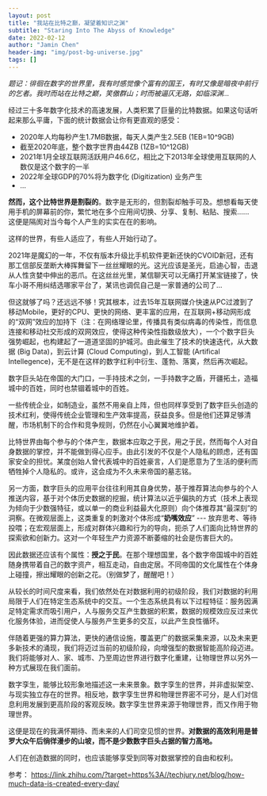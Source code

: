 ```yaml
---
layout: post
title: "我站在比特之巅，凝望着知识之渊"
subtitle: "Staring Into The Abyss of Knowledge"
date: 2022-02-12
author: "Jamin Chen"
header-img: "img/post-bg-universe.jpg"
tags: []
---
```


*题记：徘徊在数字的世界里，我有时感觉像个富有的国王，有时又像是暗夜中前行的乞者。我时而站在比特之巅，笑傲群山；时而被逼仄无路，如临深渊...*

经过三十多年数字化技术的高速发展，人类积累了巨量的比特数据。如果这句话听起来那么平庸，下面的统计数据会让你有更直观的感受：

* 2020年人均每秒产生1.7MB数据，每天人类产生2.5EB (1EB=10^9GB)
* 截至2020年底，整个数字世界由44ZB (1ZB=10^12GB)
* 2021年1月全球互联网活跃用户46.6亿，相比之下2013年全球使用互联网的人数仅是这个数字的一半
* 2022年全球GDP的70%将为数字化 (Digitization) 业务产生
* ...

**然而，这个比特世界是割裂的**。数字是无形的，但割裂却触手可及。想想看每天使用手机的屏幕前的你，繁忙地在多个应用间切换、分享、复制、粘贴、搜索...... 这便是隔阂对当今每个人产生的实实在在的影响。

这样的世界，有些人适应了，有些人开始行动了。

2021年是魔幻的一年，不仅有版本升级比手机软件更新还快的CVOID新冠，还有那工信部反垄断大棒挥舞留下一丝丝耀眼的光。这光应该是圣光，启迪心智，击退从人性贪婪中伸出的恶爪。在这丝丝光里，某信聊天可以无痛打开某宝链接了，快车小哥不用纠结选哪家平台了，某讯也调侃自己是一家普通的公司了...

但这就够了吗？还远远不够！究其根本，过去15年互联网媒介快速从PC过渡到了移动Mobile，更好的CPU、更快的网络、更丰富的应用，在互联网+移动网形成的“双网”效应的加持下（注：在网络理论里，传播具有类似病毒的传染性，而信息连接和移动社交形成的双网效应，使得这种传染性指数级放大），一个个数字巨头强势崛起，也构建起了一道道坚固的护城河。由此催生了技术的快速迭代，从大数据 (Big Data)，到云计算 (Cloud Computing)，到人工智能 (Artifical Intellegence)，无不是在这样的数字红利中衍生、蓬勃、落寞，然后再次崛起。

数字巨头站在帝国的大门口，一手持技术之剑，一手持数字之盾，开疆拓土，造福城中的百姓，同时也禁锢着城中的百姓。

一些传统企业，如制造业，虽然不用亲自上阵，但也同样享受到了数字巨头创造的技术红利，使得传统企业管理和生产效率提高，获益良多。但是他们还算足够清醒，市场机制下的合作和竞争规则，仍然在小心翼翼地维护着。

比特世界由每个参与的个体产生，数据本应取之于民，用之于民，然而每个人对自身数据的掌控，并不能做到得心应手。由此引发的不仅是个人隐私的顾虑，还有国家安全的担忧。某度创始人曾代表城中的百姓豪言，人们是愿意为了生活的便利而牺牲掉个人隐私的。或许，这会成为不久未来帝国的墓志铭。

另一方面，数字巨头的应用平台往往利用其自身优势，基于推荐算法向参与的个人推送内容，基于对个体历史数据的挖掘，统计算法以近乎偏执的方式（技术上表现为倾向于少数强特征，或以单一的商业利益最大化原则）向个体推荐其“最深刻”的洞察。在微观层面上，这类重复的刺激对个体形成“**奶嘴效应**” --- 放弃思考、等待投喂；在宏观层面上，形成对群体兴趣和行为的导向，扼杀了人们面向比特世界的探索欲和创新力。这对一个年轻生产力资源不断萎缩的社会是伤害巨大的。

因此数据还应该有个属性：**授之于民**。在那个理想国里，各个数字帝国城中的百姓随身携带着自己的数字资产，相互走动，自由定居。不同帝国的文化属性在个体身上碰撞，擦出耀眼的创新之花。（别做梦了，醒醒吧！）

从较长的时间尺度来看，我们依然处在对数据利用的初级阶段，我们对数据的利用局限于人们在特定生态系统中的交互。一个生态系统具有以下过程特征：服务因满足特定需求而吸引用户，人与服务交互产生数据的积累，数据的规模效应反过来优化服务体验，进而促使人与服务产生更多的交互，以此产生良性循环。

伴随着更强的算力算法，更快的通信设施，覆盖更广的数据采集来源，以及未来更多新技术的涌现，我们将迈过当前的初级阶段，向增强型的数据智能高阶段迈进。我们将能够对人、家、城市、乃至周边世界进行数字化重建，让物理世界以另外一种方式展现在我们面前。

数字孪生，能够比较形象地描述这一未来景象。数字孪生的世界，并非虚拟架空、与现实独立存在的世界。相反地，数字孪生世界和物理世界密不可分，是人们对信息利用发展到更高阶段的客观反映。数字孪生世界来源于物理世界，而又作用于物理世界。

这便是现在的我满怀期待、而未来的人们司空见惯的世界。**对数据的高效利用是普罗大众午后徜徉漫步的山坡，而不是少数数字巨头占据的智力高地。**

人们在创造数据的同时，也应该能够享受到同等对数据掌控的自由和权利。

参考：
https://link.zhihu.com/?target=https%3A//techjury.net/blog/how-much-data-is-created-every-day/
